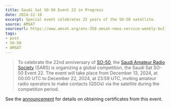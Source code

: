 ```yaml
---
title: Saudi Sat SO-50 Event 22 in Progress
date: 2024-12-18
excerpt: Special event celebrates 22 years of the SO-50 satellite.
source: AMSAT
sourceurl: https://www.amsat.org/ans-350-amsat-news-service-weekly-bulletins/
tags:
- post
- SO-50
- AMSAT
---
```

> To celebrate the 22nd anniversary of [SO-50](https://www.amsat.org/two-way-satellites/so-50-satellite-information/), the [Saudi Amateur Radio Society](https://sars.sa/) (SARS) is organizing a global competition, the Saudi Sat SO-50 Event 22. The event will take place from December 13, 2024, at 00:00 UTC to December 22, 2024, at 23:59 UTC, inviting amateur radio operators to make contacts (QSOs) via the satellite during the competition period.

See the [announcement](https://www.amsat.org/ans-350-amsat-news-service-weekly-bulletins/) for details on obtaining certificates from this event.